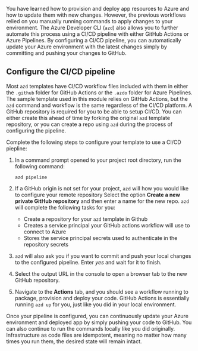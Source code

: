 You have learned how to provision and deploy app resources to Azure and how to update them with new changes. However, the previous workflows relied on you manually running commands to apply changes to your environment. The Azure Developer CLI (`azd`) also allows you to further automate this process using a CI/CD pipeline with either GitHub Actions or Azure Pipelines. By configuring a CI/CD pipeline, you can automatically update your Azure environment with the latest changes simply by committing and pushing your changes to GitHub.

## Configure the CI/CD pipeline

Most `azd` templates have CI/CD workflow files included with them in either the `.github` folder for GitHub Actions or the `.azdo` folder for Azure Pipelines. The sample template used in this module relies on GitHub Actions, but the `azd` command and workflow is the same regardless of the CI/CD platform. A GitHub repository is required for you to be able to setup CI/CD. You can either create this ahead of time by forking the original `azd` template repository, or you can create a repo using `azd` during the process of configuring the pipeline.

Complete the following steps to configure your template to use a CI/CD piepline:

1. In a command prompt opened to your project root directory, run the following command:

    ```azdeveloper
    azd pipeline
    ```

1. If a GitHub origin is not set for your project, `azd` will how you would like to configure your remote repository Select the option **Create a new private GitHub repository** and then enter a name for the new repo. `azd` will complete the following tasks for you:
    * Create a repository for your `azd` template in Github
    * Creates a service principal your GitHub actions workflow will use to connect to Azure
    * Stores the service principal secrets used to authenticate in the repository secrets

1. `azd` will also ask you if you want to commit and push your local changes to the configured pipeline. Enter *yes* and wait for it to finish.

1. Select the output URL in the console to open a browser tab to the new GitHub repository.

1. Navigate to the **Actions** tab, and you should see a workflow running to package, provision and deploy your code. GitHub Actions is essentially running `azd up` for you, just like you did in your local environment.

Once your pipeline is configured, you can continuously update your Azure environment and deployed app by simply pushing your code to GitHub. You can also continue to run the commands locally like you did originally. Infrastructure as code files are idempotent, meaning no matter how many times you run them, the desired state will remain intact.
